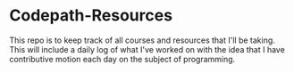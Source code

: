 # Codepath-Resources
This repo is to keep track of all courses and resources that I'll be taking. This will include a daily log of what I've worked on with the idea that I have contributive motion each day on the subject of programming. 
